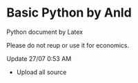 # Basic Python by Anld
Python document by Latex

Please do not reup or use it for economics.

Update 27/07 0:53 AM
- Upload all source
